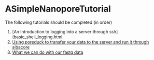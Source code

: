 # ASimpleNanoporeTutorial

The following tutorials should be completed (in order)
1. [An introduction to logging into a server through ssh](basic_shell_logging.html
2. [Using poreduck to transfer your data to the server and run it through albacore](running_poreduck.html)
3. [What we can do with our fastq data](tutorial.html)
